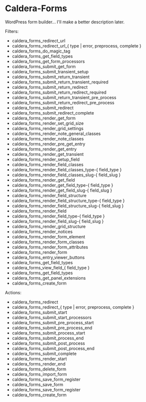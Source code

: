 Caldera-Forms
=============

WordPress form builder... I'll make a better description later.



Filters:

- caldera_forms_redirect_url
- caldera_forms_redirect_url_{ type | error, preprocess, complete }
- caldera_forms_do_magic_tag
- caldera_forms_get_field_types
- caldera_forms_get_form_processors
- caldera_forms_submit_get_form
- caldera_forms_submit_transient_setup
- caldera_forms_submit_return_transient
- caldera_forms_submit_return_transient_required
- caldera_forms_submit_return_redirect
- caldera_forms_submit_return_redirect_required
- caldera_forms_submit_return_transient_pre_process
- caldera_forms_submit_return_redirect_pre_process
- caldera_forms_submit_redirect
- caldera_forms_submit_redirect_complete
- caldera_forms_render_get_form
- caldera_forms_render_set_grid_size
- caldera_forms_render_grid_settings
- caldera_forms_render_note_general_classes
- caldera_forms_render_note_classes
- caldera_forms_render_pre_get_entry
- caldera_forms_render_get_entry
- caldera_forms_render_get_transient
- caldera_forms_render_setup_field
- caldera_forms_render_field_classes
- caldera_forms_render_field_classes_type-{ field_type }
- caldera_forms_render_field_classes_slug-{ field_slug }
- caldera_forms_render_get_field
- caldera_forms_render_get_field_type-{ field_type }
- caldera_forms_render_get_field_slug-{ field_slug }
- caldera_forms_render_field_structure
- caldera_forms_render_field_structure_type-{ field_type }
- caldera_forms_render_field_structure_slug-{ field_slug }
- caldera_forms_render_field
- caldera_forms_render_field_type-{ field_type }
- caldera_forms_render_field_slug-{ field_slug }
- caldera_forms_render_grid_structure
- caldera_forms_render_notices
- caldera_forms_render_form_element
- caldera_forms_render_form_classes
- caldera_forms_render_form_attributes
- caldera_forms_render_form
- caldera_forms_entry_viewer_buttons
- caldera_forms_get_field_types
- caldera_forms_view_field_{ field_type }
- caldera_forms_get_field_types
- caldera_forms_get_panel_extensions
- caldera_forms_create_form


Actions:

- caldera_forms_redirect
- caldera_forms_redirect_{ type | error, preprocess, complete }
- caldera_forms_submit_start
- caldera_forms_submit_start_processors
- caldera_forms_submit_pre_process_start
- caldera_forms_submit_pre_process_end
- caldera_forms_submit_process_start
- caldera_forms_submit_process_end
- caldera_forms_submit_post_process
- caldera_forms_submit_post_process_end
- caldera_forms_submit_complete
- caldera_forms_render_start
- caldera_forms_render_end
- caldera_forms_delete_form
- caldera_forms_import_form
- caldera_forms_save_form_register
- caldera_forms_save_form
- caldera_forms_save_form_register
- caldera_forms_create_form


